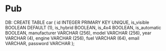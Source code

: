 # Pub
 
DB:
CREATE TABLE car (
    id           INTEGER       PRIMARY KEY
                               UNIQUE,
    is_visible   BOOLEAN       DEFAULT (1),
    is_hybrid    BOOLEAN,
    is_4x4       BOOLEAN,
    is_automatic BOOLEAN,
    manufacturer VARCHAR (256),
    model        VARCHAR (256),
    year         VARCHAR (4),
    engine       VARCHAR (256),
    fuel         VARCHAR (64),
    email        VARCHAR,
    password     VARCHAR
);

